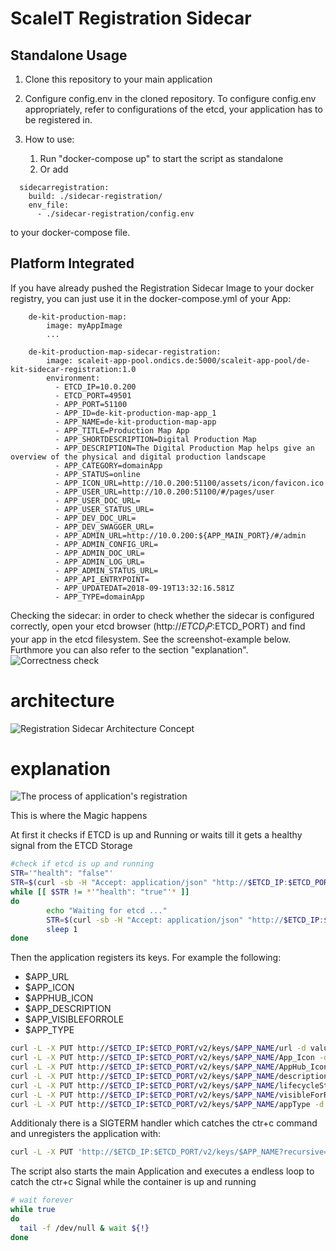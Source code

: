 # ScaleIT Registration Sidecar

## Standalone Usage

1. Clone this repository to your main application

2. Configure config.env in the cloned repository. To configure config.env appropriately, refer to configurations of the etcd, your application has to be registered in.

3. How to use:
    1. Run "docker-compose up" to start the script as standalone 
    2. Or add
        
```
  sidecarregistration:
    build: ./sidecar-registration/
    env_file:
      - ./sidecar-registration/config.env
``` 
to your docker-compose file. 

## Platform Integrated

If you have already pushed the Registration Sidecar Image to your docker registry, you can just use it in the docker-compose.yml of your App:

```
    de-kit-production-map:
        image: myAppImage
        ...
        
    de-kit-production-map-sidecar-registration:
        image: scaleit-app-pool.ondics.de:5000/scaleit-app-pool/de-kit-sidecar-registration:1.0
        environment:
          - ETCD_IP=10.0.200
          - ETCD_PORT=49501
          - APP_PORT=51100
          - APP_ID=de-kit-production-map-app_1
          - APP_NAME=de-kit-production-map-app
          - APP_TITLE=Production Map App
          - APP_SHORTDESCRIPTION=Digital Production Map
          - APP_DESCRIPTION=The Digital Production Map helps give an overview of the physical and digital production landscape
          - APP_CATEGORY=domainApp
          - APP_STATUS=online
          - APP_ICON_URL=http://10.0.200:51100/assets/icon/favicon.ico
          - APP_USER_URL=http://10.0.200:51100/#/pages/user
          - APP_USER_DOC_URL=
          - APP_USER_STATUS_URL=
          - APP_DEV_DOC_URL=
          - APP_DEV_SWAGGER_URL=
          - APP_ADMIN_URL=http://10.0.200:${APP_MAIN_PORT}/#/admin
          - APP_ADMIN_CONFIG_URL=
          - APP_ADMIN_DOC_URL=
          - APP_ADMIN_LOG_URL=
          - APP_ADMIN_STATUS_URL=
          - APP_API_ENTRYPOINT=
          - APP_UPDATEDAT=2018-09-19T13:32:16.581Z
          - APP_TYPE=domainApp
```

Checking the sidecar: in order to check whether the sidecar is configured correctly, open your etcd browser (http://$ETCD_IP:$ETCD_PORT) and find your app in the etcd filesystem. See the screenshot-example below. Furthmore you can also refer to the section "explanation". 
![Correctness check](https://github.com/ScaleIT-ORG/spsc-app-registration/blob/master/Resources/Documentation/check.png)

# architecture

![Registration Sidecar Architecture Concept](https://github.com/ScaleIT-ORG/spsc-app-registration/blob/master/Resources/Documentation/architecture.png)

# explanation

![The process of application's registration](https://github.com/ScaleIT-ORG/spsc-app-registration/blob/master/Resources/Documentation/App%20-%20Registration.png)

This is where the Magic happens

At first it checks if ETCD is up and Running or waits till it gets a healthy signal from the ETCD Storage 

```bash
#check if etcd is up and running
STR='"health": "false"'
STR=$(curl -sb -H "Accept: application/json" "http://$ETCD_IP:$ETCD_PORT/health")
while [[ $STR != *'"health": "true"'* ]]
do
        echo "Waiting for etcd ..."
        STR=$(curl -sb -H "Accept: application/json" "http://$ETCD_IP:$ETCD_PORT/health")
        sleep 1
done
```

Then the application registers its keys. For example the following:
* $APP_URL
* $APP_ICON
* $APPHUB_ICON
* $APP_DESCRIPTION
* $APP_VISIBLEFORROLE
* $APP_TYPE

```bash
curl -L -X PUT http://$ETCD_IP:$ETCD_PORT/v2/keys/$APP_NAME/url -d value="$APP_URL"
curl -L -X PUT http://$ETCD_IP:$ETCD_PORT/v2/keys/$APP_NAME/App_Icon -d value="$APP_ICON"
curl -L -X PUT http://$ETCD_IP:$ETCD_PORT/v2/keys/$APP_NAME/AppHub_Icon -d value="$APPHUB_ICON"
curl -L -X PUT http://$ETCD_IP:$ETCD_PORT/v2/keys/$APP_NAME/description -d value="$APP_DESCRIPTION"
curl -L -X PUT http://$ETCD_IP:$ETCD_PORT/v2/keys/$APP_NAME/lifecycleStatus -d value="Online"
curl -L -X PUT http://$ETCD_IP:$ETCD_PORT/v2/keys/$APP_NAME/visibleForRole -d value="$APP_VISIBLEFORROLE"
curl -L -X PUT http://$ETCD_IP:$ETCD_PORT/v2/keys/$APP_NAME/appType -d value="$APP_TYPE"
```

Additionaly there is a SIGTERM handler which catches the ctr+c command and unregisters the application with:
```bash
curl -L -X PUT 'http://$ETCD_IP:$ETCD_PORT/v2/keys/$APP_NAME?recursive=true' -XDELETE
```

The script also starts the main Application and executes a endless loop to catch the ctr+c Signal while the container is up and running
```bash
# wait forever
while true
do
  tail -f /dev/null & wait ${!}
done
```

